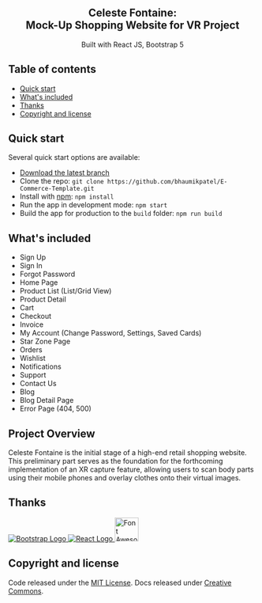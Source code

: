 <h2 align="center">Celeste Fontaine: 
<br>Mock-Up Shopping 
Website for VR Project</h2>

<p align="center">
 Built with React JS, Bootstrap 5
  <br>
 
## Table of contents

- [Quick start](#quick-start)
- [What's included](#whats-included)
- [Thanks](#thanks)
- [Copyright and license](#copyright-and-license)

## Quick start

Several quick start options are available:

- [Download the latest branch](https://github.com/bhaumikpatel/E-Commerce-Template)
- Clone the repo: `git clone https://github.com/bhaumikpatel/E-Commerce-Template.git`
- Install with [npm](https://www.npmjs.com/): `npm install`
- Run the app in development mode: `npm start`
- Build the app for production to the `build` folder: `npm run build`

## What's included

- Sign Up
- Sign In
- Forgot Password
- Home Page
- Product List (List/Grid View)
- Product Detail
- Cart
- Checkout
- Invoice
- My Account (Change Password, Settings, Saved Cards)
- Star Zone Page
- Orders
- Wishlist
- Notifications
- Support
- Contact Us
- Blog
- Blog Detail Page
- Error Page (404, 500)

## Project Overview

Celeste Fontaine is the initial stage of a high-end retail shopping website. This preliminary part serves as the foundation for the forthcoming implementation of an XR capture feature, allowing users to scan body parts using their mobile phones and overlay clothes onto their virtual images.

## Thanks

<a href="https://www.getbootstrap.com/" title="Bootstrap" target="_blank">
  <img src="https://skillicons.dev/icons?i=bootstrap" alt="Bootstrap Logo">
</a>
<a href="https://reactjs.org/" title="React JS" target="_blank"><img src="https://skillicons.dev/icons?i=react" alt="React Logo">
</a>
<a href="https://fontawesome.com/" title="Font Awesome" target="_blank"><img src="https://upload.wikimedia.org/wikipedia/commons/5/5f/Font_Awesome_logomark_blue.svg" alt="Font Awesome Logo" width="48" height="48">
</a>

## Copyright and license

Code released under the [MIT License](https://github.com/twbs/bootstrap/blob/main/LICENSE). Docs released under [Creative Commons](https://creativecommons.org/licenses/by/3.0/).
